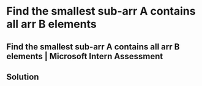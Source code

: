 # Find the smallest sub-arr A contains all arr B elements
## Find the smallest sub-arr A contains all arr B elements | Microsoft Intern Assessment

## Solution
```cpp

```
